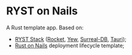 # RYST on Nails
A Rust template app. Based on:
* [RYST Stack](https://www.youtube.com/watch?v=luOgEhLE2sg&t=4s) ([Rocket](https://rocket.rs/), [Yew](https://yew.rs/), [Surreal-DB](https://surrealdb.com/), [Tauri](https://tauri.app/));
* [Rust on Nails](https://rust-on-nails.com/) deployment lifecycle template;
